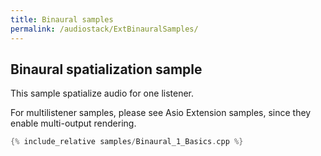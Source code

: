 ```yaml
---
title: Binaural samples
permalink: /audiostack/ExtBinauralSamples/
---
```


## Binaural spatialization sample

This sample spatialize audio for one listener.

For multilistener samples, please see Asio Extension samples, since they enable multi-output rendering.

```cpp
{% include_relative samples/Binaural_1_Basics.cpp %}
```
